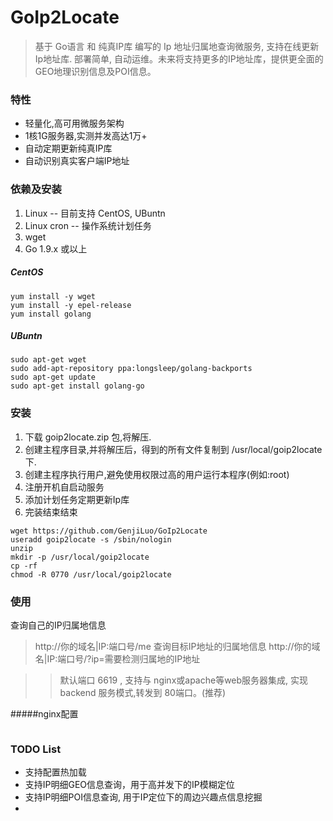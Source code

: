# GoIp2Locate

> 基于 Go语言 和 纯真IP库 编写的 Ip 地址归属地查询微服务, 支持在线更新Ip地址库.  部署简单, 自动运维。未来将支持更多的IP地址库，提供更全面的GEO地理识别信息及POI信息。

### 特性
- 轻量化,高可用微服务架构
- 1核1G服务器,实测并发高达1万+
- 自动定期更新纯真IP库
- 自动识别真实客户端IP地址

### 依赖及安装

1. Linux -- 目前支持 CentOS, UBuntn
2. Linux cron -- 操作系统计划任务
3. wget
4. Go 1.9.x 或以上

##### CentOS
```
yum install -y wget
yum install -y epel-release
yum install golang

```

##### UBuntn
```
sudo apt-get wget
sudo add-apt-repository ppa:longsleep/golang-backports
sudo apt-get update
sudo apt-get install golang-go
```

### 安装

1. 下载 goip2locate.zip 包,将解压.
2. 创建主程序目录,并将解压后，得到的所有文件复制到 /usr/local/goip2locate下.
3. 创建主程序执行用户,避免使用权限过高的用户运行本程序(例如:root)
4. 注册开机自启动服务
5. 添加计划任务定期更新Ip库
6. 完装结束结束
```
wget https://github.com/GenjiLuo/GoIp2Locate
useradd goip2locate -s /sbin/nologin
unzip 
mkdir -p /usr/local/goip2locate
cp -rf 
chmod -R 0770 /usr/local/goip2locate

```

### 使用
查询自己的IP归属地信息
> http://你的域名|IP:端口号/me
查询目标IP地址的归属地信息
> http://你的域名|IP:端口号/?ip=需要检测归属地的IP地址

>> 默认端口 6619 , 支持与 nginx或apache等web服务器集成, 实现 backend 服务模式,转发到 80端口。(推荐)

#####nginx配置
```

```

### TODO List
- 支持配置热加载
- 支持IP明细GEO信息查询，用于高并发下的IP模糊定位
- 支持IP明细POI信息查询, 用于IP定位下的周边兴趣点信息挖掘
- 
